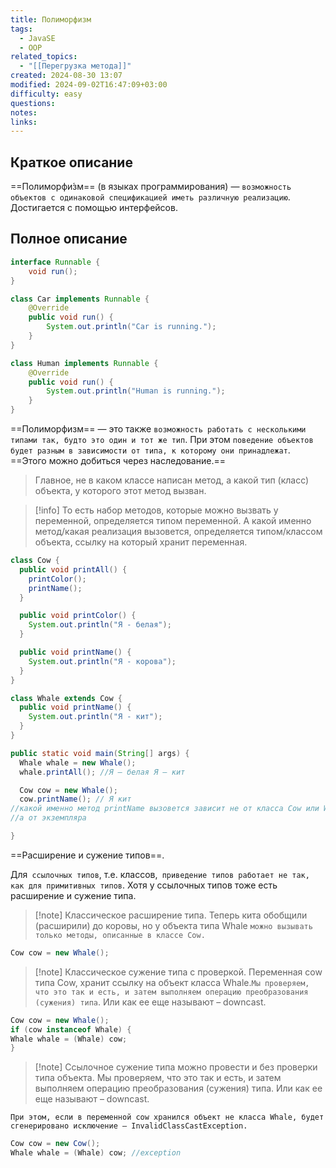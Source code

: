 ```yaml
---
title: Полиморфизм
tags:
  - JavaSE
  - OOP
related_topics:
  - "[[Перегрузка метода]]"
created: 2024-08-30 13:07
modified: 2024-09-02T16:47:09+03:00
difficulty: easy
questions: 
notes: 
links: 
---
```

## Краткое описание
==Полиморфи́зм== (в языках программирования) — `возможность объектов с одинаковой спецификацией иметь различную реализацию`. Достигается с помощью интерфейсов.

## Полное описание
```java
interface Runnable {
    void run();
}

class Car implements Runnable {
    @Override
    public void run() {
        System.out.println("Car is running.");
    }
}

class Human implements Runnable {
    @Override
    public void run() {
        System.out.println("Human is running.");
    }
}
```
==Полиморфизм== — это также `возможность работать с несколькими типами так, будто это один и тот же тип`. При этом `поведение объектов будет разным в зависимости от типа, к которому они принадлежат`. ==Этого можно добиться через наследование.==

>Главное, не в каком классе написан метод, а какой тип (класс) объекта, у которого этот метод вызван.

>[!info] То есть набор методов, которые можно вызвать у переменной, определяется типом переменной. А какой именно метод/какая реализация вызовется, определяется типом/классом объекта, ссылку на который хранит переменная.

```java
class Cow {
  public void printAll() {
    printColor();
    printName();
  }

  public void printColor() {
    System.out.println("Я - белая");
  }

  public void printName() {
    System.out.println("Я - корова");
  }
}

class Whale extends Cow {
  public void printName() {
    System.out.println("Я - кит");
  }
}

public static void main(String[] args) {
  Whale whale = new Whale();
  whale.printAll(); //Я – белая Я – кит

  Cow cow = new Whale();
  cow.printName(); // Я кит
//какой именно метод printName вызовется зависит не от класса Cow или Whale,
//а от экземпляра

}
```

==Расширение и сужение типов==.

Для` ссылочных типов`, т.е. классов,` приведение типов работает не так, как для примитивных типов`. Хотя у ссылочных типов тоже есть расширение и сужение типа.

>[!note] Классическое расширение типа. Теперь кита обобщили (расширили) до коровы, но у объекта типа Whale `можно вызывать только методы, описанные в классе Cow.`

 ```java 
Cow cow = new Whale();
```

>[!note] Классическое сужение типа с проверкой. Переменная cow типа Cow, хранит ссылку на объект класса Whale.`Мы проверяем, что это так и есть, и затем выполняем операцию преобразования (сужения) типа`. Или как ее еще называют – downcast.

```java 
Cow cow = new Whale();
if (cow instanceof Whale) {
Whale whale = (Whale) cow; 
}
```

>[!note] Ссылочное сужение типа можно провести и без проверки типа объекта. Мы проверяем, что это так и есть, и затем выполняем операцию преобразования (сужения) типа. Или как ее еще называют – downcast.

	При этом, если в переменной cow хранился объект не класса Whale, будет сгенерировано исключение – InvalidClassCastException.

```java
Cow cow = new Cow();
Whale whale = (Whale) cow; //exception
```
